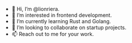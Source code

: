 - 👋 Hi, I’m @lionriera.
- 👀 I’m interested in frontend development.
- 🌱 I’m currently learning Rust and Golang.
- 💞️ I’m looking to collaborate on startup projects.
- 📫 Reach out to me for your work.

<!---
ricwork/ricwork is a ✨ special ✨ repository because its `README.md` (this file) appears on your GitHub profile.
You can click the Preview link to take a look at your changes.
--->

